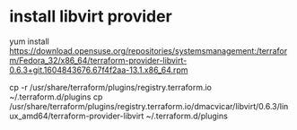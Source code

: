 # install libvirt provider

yum install https://download.opensuse.org/repositories/systemsmanagement:/terraform/Fedora_32/x86_64/terraform-provider-libvirt-0.6.3+git.1604843676.67f4f2aa-13.1.x86_64.rpm 

cp -r /usr/share/terraform/plugins/registry.terraform.io ~/.terraform.d/plugins
cp /usr/share/terraform/plugins/registry.terraform.io/dmacvicar/libvirt/0.6.3/linux_amd64/terraform-provider-libvirt ~/.terraform.d/plugins
